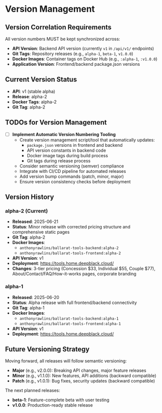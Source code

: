 # Version Management

## Version Correlation Requirements

All version numbers MUST be kept synchronized across:
- **API Version**: Backend API version (currently `v1` in `/api/v1/` endpoints)
- **Git Tags**: Repository releases (e.g., `alpha-1`, `beta-1`, `v1.0.0`)
- **Docker Images**: Container tags on Docker Hub (e.g., `:alpha-1`, `:v1.0.0`)
- **Application Version**: Frontend/backend package.json versions

## Current Version Status

- **API**: v1 (stable alpha)
- **Release**: alpha-2
- **Docker Tags**: alpha-2
- **Git Tag**: alpha-2

## TODOs for Version Management

- [ ] **Implement Automatic Version Numbering Tooling**
  - Create version management script/tool that automatically updates:
    - `package.json` versions in frontend and backend
    - API version constants in backend code
    - Docker image tags during build process
    - Git tags during release process
  - Consider semantic versioning (semver) compliance
  - Integrate with CI/CD pipeline for automated releases
  - Add version bump commands (patch, minor, major)
  - Ensure version consistency checks before deployment

## Version History

### alpha-2 (Current)
- **Released**: 2025-06-21
- **Status**: Minor release with corrected pricing structure and comprehensive static pages
- **Git Tag**: alpha-2
- **Docker Images**: 
  - `anthonyrawlins/ballarat-tools-backend:alpha-2`
  - `anthonyrawlins/ballarat-tools-frontend:alpha-2`
- **API Version**: v1
- **Deployment**: https://tools.home.deepblack.cloud/
- **Changes**: 3-tier pricing (Concession $33, Individual $55, Couple $77), About/Contact/FAQ/How-it-works pages, corporate branding

### alpha-1
- **Released**: 2025-06-20
- **Status**: Alpha release with full frontend/backend connectivity
- **Git Tag**: alpha-1
- **Docker Images**: 
  - `anthonyrawlins/ballarat-tools-backend:alpha-1`
  - `anthonyrawlins/ballarat-tools-frontend:alpha-1`
- **API Version**: v1
- **Deployment**: https://tools.home.deepblack.cloud/

## Future Versioning Strategy

Moving forward, all releases will follow semantic versioning:
- **Major** (e.g., v2.0.0): Breaking API changes, major feature releases
- **Minor** (e.g., v1.1.0): New features, API additions (backward compatible)
- **Patch** (e.g., v1.0.1): Bug fixes, security updates (backward compatible)

The next planned releases:
- **beta-1**: Feature-complete beta with user testing
- **v1.0.0**: Production-ready stable release